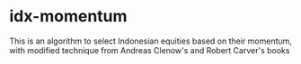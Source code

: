 # idx-momentum

This is an algorithm to select Indonesian equities based on their momentum, with modified technique from Andreas Clenow's and Robert  Carver's books
